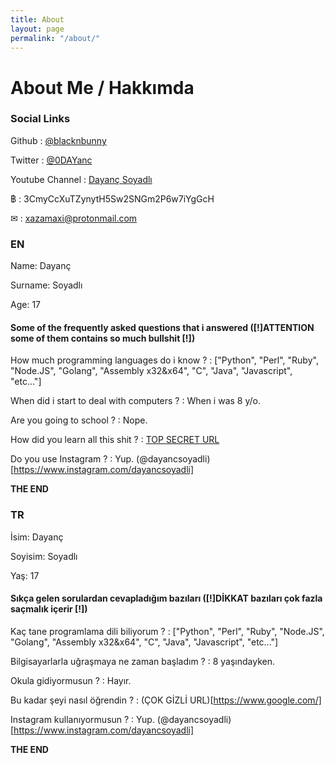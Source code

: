 ```yaml
---
title: About
layout: page
permalink: "/about/"
---
```


# About Me / Hakkımda

### Social Links
Github : [@blacknbunny](https://github.com/blacknbunny)

Twitter : [@0DAYanc](https://www.twitter.com/0DAYanc)

Youtube Channel : [Dayanç Soyadlı](https://www.youtube.com/channel/UCAW77-4MVX2AL7S40CLtO7A)

฿ : 3CmyCcXuTZynytH5Sw2SNGm2P6w7iYgGcH

✉ : xazamaxi@protonmail.com

### EN
Name: Dayanç

Surname: Soyadlı

Age: 17

#### Some of the frequently asked questions that i answered ([!]ATTENTION some of them contains so much bullshit [!])
How much programming languages do i know ? : 
["Python", "Perl", "Ruby", "Node.JS", "Golang", "Assembly x32&x64", "C", "Java", "Javascript", "etc..."]

When did i start to deal with computers ? : When i was 8 y/o.

Are you going to school ? : Nope.

How did you learn all this shit ? : [TOP SECRET URL](https://www.google.com/)

Do you use Instagram ? : Yup. (@dayancsoyadli)[https://www.instagram.com/dayancsoyadli]

**THE END**

### TR
İsim: Dayanç

Soyisim: Soyadlı

Yaş: 17

#### Sıkça gelen sorulardan cevapladığım bazıları ([!]DİKKAT bazıları çok fazla saçmalık içerir [!])

Kaç tane programlama dili biliyorum ? :
["Python", "Perl", "Ruby", "Node.JS", "Golang", "Assembly x32&x64", "C", "Java", "Javascript", "etc..."]

Bilgisayarlarla uğraşmaya ne zaman başladım ? : 8 yaşındayken.

Okula gidiyormusun ? : Hayır.

Bu kadar şeyi nasıl öğrendin ? : (ÇOK GİZLİ URL)[https://www.google.com/]

Instagram kullanıyormusun ? : Yup. (@dayancsoyadli)[https://www.instagram.com/dayancsoyadli]

**THE END**


